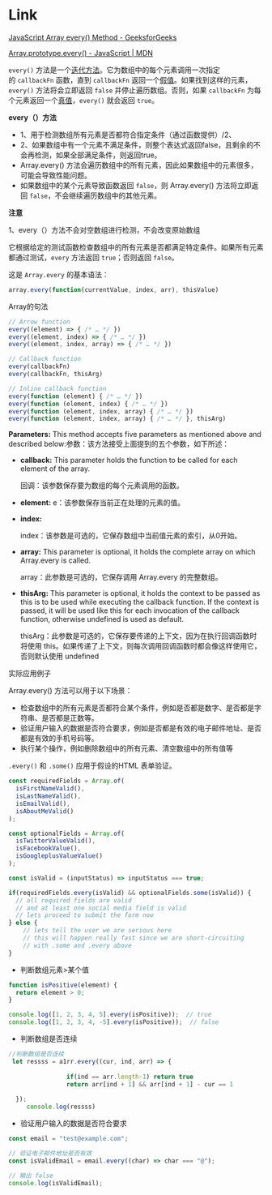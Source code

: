 # Link

[JavaScript Array every() Method - GeeksforGeeks](https://www.geeksforgeeks.org/javascript-array-every-method/)

[Array.prototype.every() - JavaScript | MDN](https://developer.mozilla.org/zh-CN/docs/Web/JavaScript/Reference/Global_Objects/Array/every)

`every()` 方法是一个[迭代方法](https://developer.mozilla.org/zh-CN/docs/Web/JavaScript/Reference/Global_Objects/Array#%E8%BF%AD%E4%BB%A3%E6%96%B9%E6%B3%95)。它为数组中的每个元素调用一次指定的 `callbackFn` 函数，直到 `callbackFn` 返回一个[假值](https://developer.mozilla.org/zh-CN/docs/Glossary/Falsy)。如果找到这样的元素，`every()` 方法将会立即返回 `false` 并停止遍历数组。否则，如果 `callbackFn` 为每个元素返回一个[真值](https://developer.mozilla.org/zh-CN/docs/Glossary/Truthy)，`every()` 就会返回 `true`。

**every（）方法**

- 1、用于检测数组所有元素是否都符合指定条件（通过函数提供）/2、
- 2、如果数组中有一个元素不满足条件，则整个表达式返回false，且剩余的不会再检测，如果全部满足条件，则返回true。
- Array.every() 方法会遍历数组中的所有元素，因此如果数组中的元素很多，可能会导致性能问题。
- 如果数组中的某个元素导致函数返回 `false`，则 Array.every() 方法将立即返回 `false`，不会继续遍历数组中的其他元素。

**注意**

1、every（）方法不会对空数组进行检测，不会改变原始数组

它根据给定的测试函数检查数组中的所有元素是否都满足特定条件。如果所有元素都通过测试，`every` 方法返回 `true`；否则返回 `false`。

这是 `Array.every` 的基本语法：

```jsx
array.every(function(currentValue, index, arr), thisValue)
```


Array的句法

```jsx
// Arrow function
every((element) => { /* … */ })
every((element, index) => { /* … */ })
every((element, index, array) => { /* … */ })

// Callback function
every(callbackFn)
every(callbackFn, thisArg)

// Inline callback function
every(function (element) { /* … */ })
every(function (element, index) { /* … */ })
every(function (element, index, array) { /* … */ })
every(function (element, index, array) { /* … */ }, thisArg)
```

**Parameters:** This method accepts five parameters as mentioned above and described below:参数：该方法接受上面提到的五个参数，如下所述：

- **callback:** This parameter holds the function to be called for each element of the array.
  
    回调：该参数保存要为数组的每个元素调用的函数。
    
- **element:** e：该参数保存当前正在处理的元素的值。
  
- **index:** 
  
    index：该参数是可选的，它保存数组中当前值元素的索引，从0开始。
    
- **array:** This parameter is optional, it holds the complete array on which Array.every is called.
  
    array：此参数是可选的，它保存调用 Array.every 的完整数组。
    
- **thisArg:** This parameter is optional, it holds the context to be passed as this is to be used while executing the callback function. If the context is passed, it will be used like this for each invocation of the callback function, otherwise undefined is used as default.
  
    thisArg：此参数是可选的，它保存要传递的上下文，因为在执行回调函数时将使用 this。如果传递了上下文，则每次调用回调函数时都会像这样使用它，否则默认使用 undefined
    

实际应用例子

Array.every() 方法可以用于以下场景：

- 检查数组中的所有元素是否都符合某个条件，例如是否都是数字、是否都是字符串、是否都是正数等。
- 验证用户输入的数据是否符合要求，例如是否都是有效的电子邮件地址、是否都是有效的手机号码等。
- 执行某个操作，例如删除数组中的所有元素、清空数组中的所有值等

`.every()` 和 `.some()` 应用于假设的HTML 表单验证。

```jsx
const requiredFields = Array.of(
  isFirstNameValid(),
  isLastNameValid(),
  isEmailValid(),
  isAboutMeValid()
);

const optionalFields = Array.of(
  isTwitterValueValid(),
  isFacebookValue(),
  isGoogleplusValueValue()
);

const isValid = (inputStatus) => inputStatus === true;

if(requiredFields.every(isValid) && optionalFields.some(isValid)) {
  // all required fields are valid
  // and at least one social media field is valid
  // lets proceed to submit the form now
} else {
    // lets tell the user we are serious here
    // this will happen really fast since we are short-circuiting 
    // with .some and .every above
}
```

- 判断数组元素>某个值

```jsx
function isPositive(element) {
  return element > 0;
}

console.log([1, 2, 3, 4, 5].every(isPositive));  // true
console.log([1, 2, 3, 4, -5].every(isPositive));  // false
```

- 判断数组是否连续

```jsx
//判断数组是否连续
 let ressss = a1rr.every((cur, ind, arr) => {
 
                if(ind == arr.length-1) return true
                return arr[ind + 1] && arr[ind + 1] - cur == 1
            
  });
	 console.log(ressss)
```

- 验证用户输入的数据是否符合要求

```jsx
const email = "test@example.com";

// 验证电子邮件地址是否有效
const isValidEmail = email.every((char) => char === "@");

// 输出 false
console.log(isValidEmail);
```